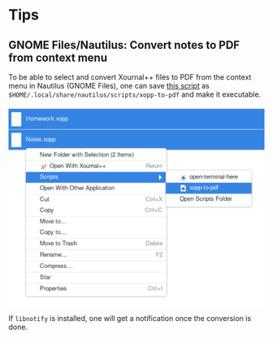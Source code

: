 # Tips

## GNOME Files/Nautilus: Convert notes to PDF from context menu

To be able to select and convert Xournal++ files to PDF from the context menu in Nautilus (GNOME Files),
one can save [this script](../resources/xopp-to-pdf) as
`$HOME/.local/share/nautilus/scripts/xopp-to-pdf` and make it executable.

![screenshot-Nautilus-action-convert-xopp-to-pdf](../img/xopp-to-pdf_context-menu.png)

If `libnotify` is installed, one will get a notification once the conversion is done.
